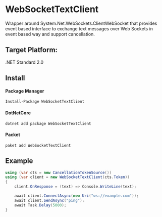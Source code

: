 # WebSocketTextClient

Wrapper around System.Net.WebSockets.ClientWebSocket that provides event based interface to exchange text messages over Web Sockets in event based way and support cancellation.

## Target Platform: 
.NET Standard 2.0

## Install

#### Package Manager
`Install-Package WebSocketTextClient`

#### DotNetCore
`dotnet add package WebSocketTextClient`

#### Packet
`paket add WebSocketTextClient`

## Example

```csharp
using (var cts = new CancellationTokenSource())
using (var client = new WebSocketTextClient(cts.Token))
{
    client.OnResponse = (text) => Console.WriteLine(text);

    await client.ConnectAsync(new Uri("ws://example.com"));
    await client.SendAsync("ping");
    await Task.Delay(5000);
}
```
